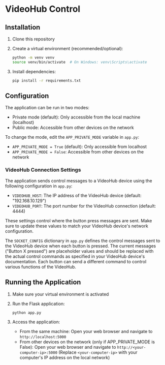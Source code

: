 # VideoHub Control

## Installation

1. Clone this repository
2. Create a virtual environment (recommended/optional):

   ```bash
   python -m venv venv
   source venv/bin/activate  # On Windows: venv\Scripts\activate
   ```

3. Install dependencies:

   ```bash
   pip install -r requirements.txt
   ```

## Configuration

The application can be run in two modes:

- Private mode (default): Only accessible from the local machine (localhost)
- Public mode: Accessible from other devices on the network

To change the mode, edit the `APP_PRIVATE_MODE` variable in `app.py`:

- `APP_PRIVATE_MODE = True` (default): Only accessible from localhost
- `APP_PRIVATE_MODE = False`: Accessible from other devices on the network

### VideoHub Connection Settings

The application sends control messages to a VideoHub device using the following configuration in `app.py`:

- `VIDEOHUB_HOST`: The IP address of the VideoHub device (default: "192.168.10.129")
- `VIDEOHUB_PORT`: The port number for the VideoHub connection (default: 4444)

These settings control where the button press messages are sent. Make sure to update these values to match your VideoHub device's network configuration.

The `SOCKET_CONFIG` dictionary in `app.py` defines the control messages sent to the VideoHub device when each button is pressed. The current messages ("Button X pressed") are placeholder values and should be replaced with the actual control commands as specified in your VideoHub device's documentation. Each button can send a different command to control various functions of the VideoHub.

## Running the Application

1. Make sure your virtual environment is activated
2. Run the Flask application:

   ```bash
   python app.py
   ```

3. Access the application:
   - From the same machine: Open your web browser and navigate to `http://localhost:5000`
   - From other devices on the network (only if APP_PRIVATE_MODE is False): 
     Open your web browser and navigate to `http://<your-computer-ip>:5000`
     (Replace `<your-computer-ip>` with your computer's IP address on the local network)
